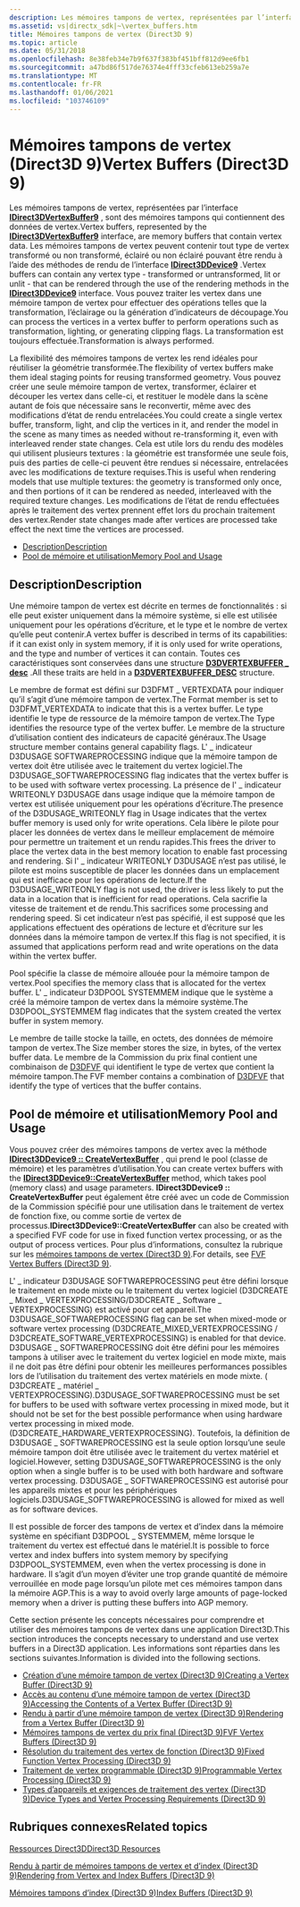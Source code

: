 ```yaml
---
description: Les mémoires tampons de vertex, représentées par l’interface IDirect3DVertexBuffer9, sont des mémoires tampons qui contiennent des données de vertex.
ms.assetid: vs|directx_sdk|~\vertex_buffers.htm
title: Mémoires tampons de vertex (Direct3D 9)
ms.topic: article
ms.date: 05/31/2018
ms.openlocfilehash: 8e38feb34e7b9f637f383bf451bff812d9ee6fb1
ms.sourcegitcommit: a47bd86f517de76374e4fff33cfeb613eb259a7e
ms.translationtype: MT
ms.contentlocale: fr-FR
ms.lasthandoff: 01/06/2021
ms.locfileid: "103746109"
---
```

# <a name="vertex-buffers-direct3d-9"></a><span data-ttu-id="cdd6f-103">Mémoires tampons de vertex (Direct3D 9)</span><span class="sxs-lookup"><span data-stu-id="cdd6f-103">Vertex Buffers (Direct3D 9)</span></span>

<span data-ttu-id="cdd6f-104">Les mémoires tampons de vertex, représentées par l’interface [**IDirect3DVertexBuffer9**](/windows/desktop/api) , sont des mémoires tampons qui contiennent des données de vertex.</span><span class="sxs-lookup"><span data-stu-id="cdd6f-104">Vertex buffers, represented by the [**IDirect3DVertexBuffer9**](/windows/desktop/api) interface, are memory buffers that contain vertex data.</span></span> <span data-ttu-id="cdd6f-105">Les mémoires tampons de vertex peuvent contenir tout type de vertex transformé ou non transformé, éclairé ou non éclairé pouvant être rendu à l’aide des méthodes de rendu de l’interface [**IDirect3DDevice9**](/windows/win32/api/d3d9helper/nn-d3d9helper-idirect3ddevice9) .</span><span class="sxs-lookup"><span data-stu-id="cdd6f-105">Vertex buffers can contain any vertex type - transformed or untransformed, lit or unlit - that can be rendered through the use of the rendering methods in the [**IDirect3DDevice9**](/windows/win32/api/d3d9helper/nn-d3d9helper-idirect3ddevice9) interface.</span></span> <span data-ttu-id="cdd6f-106">Vous pouvez traiter les vertex dans une mémoire tampon de vertex pour effectuer des opérations telles que la transformation, l’éclairage ou la génération d’indicateurs de découpage.</span><span class="sxs-lookup"><span data-stu-id="cdd6f-106">You can process the vertices in a vertex buffer to perform operations such as transformation, lighting, or generating clipping flags.</span></span> <span data-ttu-id="cdd6f-107">La transformation est toujours effectuée.</span><span class="sxs-lookup"><span data-stu-id="cdd6f-107">Transformation is always performed.</span></span>

<span data-ttu-id="cdd6f-108">La flexibilité des mémoires tampons de vertex les rend idéales pour réutiliser la géométrie transformée.</span><span class="sxs-lookup"><span data-stu-id="cdd6f-108">The flexibility of vertex buffers make them ideal staging points for reusing transformed geometry.</span></span> <span data-ttu-id="cdd6f-109">Vous pouvez créer une seule mémoire tampon de vertex, transformer, éclairer et découper les vertex dans celle-ci, et restituer le modèle dans la scène autant de fois que nécessaire sans le reconvertir, même avec des modifications d’état de rendu entrelacées.</span><span class="sxs-lookup"><span data-stu-id="cdd6f-109">You could create a single vertex buffer, transform, light, and clip the vertices in it, and render the model in the scene as many times as needed without re-transforming it, even with interleaved render state changes.</span></span> <span data-ttu-id="cdd6f-110">Cela est utile lors du rendu des modèles qui utilisent plusieurs textures : la géométrie est transformée une seule fois, puis des parties de celle-ci peuvent être rendues si nécessaire, entrelacées avec les modifications de texture requises.</span><span class="sxs-lookup"><span data-stu-id="cdd6f-110">This is useful when rendering models that use multiple textures: the geometry is transformed only once, and then portions of it can be rendered as needed, interleaved with the required texture changes.</span></span> <span data-ttu-id="cdd6f-111">Les modifications de l’état de rendu effectuées après le traitement des vertex prennent effet lors du prochain traitement des vertex.</span><span class="sxs-lookup"><span data-stu-id="cdd6f-111">Render state changes made after vertices are processed take effect the next time the vertices are processed.</span></span>

-   [<span data-ttu-id="cdd6f-112">Description</span><span class="sxs-lookup"><span data-stu-id="cdd6f-112">Description</span></span>](#description)
-   [<span data-ttu-id="cdd6f-113">Pool de mémoire et utilisation</span><span class="sxs-lookup"><span data-stu-id="cdd6f-113">Memory Pool and Usage</span></span>](#memory-pool-and-usage)

## <a name="description"></a><span data-ttu-id="cdd6f-114">Description</span><span class="sxs-lookup"><span data-stu-id="cdd6f-114">Description</span></span>

<span data-ttu-id="cdd6f-115">Une mémoire tampon de vertex est décrite en termes de fonctionnalités : si elle peut exister uniquement dans la mémoire système, si elle est utilisée uniquement pour les opérations d’écriture, et le type et le nombre de vertex qu’elle peut contenir.</span><span class="sxs-lookup"><span data-stu-id="cdd6f-115">A vertex buffer is described in terms of its capabilities: if it can exist only in system memory, if it is only used for write operations, and the type and number of vertices it can contain.</span></span> <span data-ttu-id="cdd6f-116">Toutes ces caractéristiques sont conservées dans une structure [**D3DVERTEXBUFFER \_ desc**](d3dvertexbuffer-desc.md) .</span><span class="sxs-lookup"><span data-stu-id="cdd6f-116">All these traits are held in a [**D3DVERTEXBUFFER\_DESC**](d3dvertexbuffer-desc.md) structure.</span></span>

<span data-ttu-id="cdd6f-117">Le membre de format est défini sur D3DFMT \_ VERTEXDATA pour indiquer qu’il s’agit d’une mémoire tampon de vertex.</span><span class="sxs-lookup"><span data-stu-id="cdd6f-117">The Format member is set to D3DFMT\_VERTEXDATA to indicate that this is a vertex buffer.</span></span> <span data-ttu-id="cdd6f-118">Le type identifie le type de ressource de la mémoire tampon de vertex.</span><span class="sxs-lookup"><span data-stu-id="cdd6f-118">The Type identifies the resource type of the vertex buffer.</span></span> <span data-ttu-id="cdd6f-119">Le membre de la structure d’utilisation contient des indicateurs de capacité généraux.</span><span class="sxs-lookup"><span data-stu-id="cdd6f-119">The Usage structure member contains general capability flags.</span></span> <span data-ttu-id="cdd6f-120">L' \_ indicateur D3DUSAGE SOFTWAREPROCESSING indique que la mémoire tampon de vertex doit être utilisée avec le traitement du vertex logiciel.</span><span class="sxs-lookup"><span data-stu-id="cdd6f-120">The D3DUSAGE\_SOFTWAREPROCESSING flag indicates that the vertex buffer is to be used with software vertex processing.</span></span> <span data-ttu-id="cdd6f-121">La présence de l' \_ indicateur WRITEONLY D3DUSAGE dans usage indique que la mémoire tampon de vertex est utilisée uniquement pour les opérations d’écriture.</span><span class="sxs-lookup"><span data-stu-id="cdd6f-121">The presence of the D3DUSAGE\_WRITEONLY flag in Usage indicates that the vertex buffer memory is used only for write operations.</span></span> <span data-ttu-id="cdd6f-122">Cela libère le pilote pour placer les données de vertex dans le meilleur emplacement de mémoire pour permettre un traitement et un rendu rapides.</span><span class="sxs-lookup"><span data-stu-id="cdd6f-122">This frees the driver to place the vertex data in the best memory location to enable fast processing and rendering.</span></span> <span data-ttu-id="cdd6f-123">Si l' \_ indicateur WRITEONLY D3DUSAGE n’est pas utilisé, le pilote est moins susceptible de placer les données dans un emplacement qui est inefficace pour les opérations de lecture.</span><span class="sxs-lookup"><span data-stu-id="cdd6f-123">If the D3DUSAGE\_WRITEONLY flag is not used, the driver is less likely to put the data in a location that is inefficient for read operations.</span></span> <span data-ttu-id="cdd6f-124">Cela sacrifie la vitesse de traitement et de rendu.</span><span class="sxs-lookup"><span data-stu-id="cdd6f-124">This sacrifices some processing and rendering speed.</span></span> <span data-ttu-id="cdd6f-125">Si cet indicateur n’est pas spécifié, il est supposé que les applications effectuent des opérations de lecture et d’écriture sur les données dans la mémoire tampon de vertex.</span><span class="sxs-lookup"><span data-stu-id="cdd6f-125">If this flag is not specified, it is assumed that applications perform read and write operations on the data within the vertex buffer.</span></span>

<span data-ttu-id="cdd6f-126">Pool spécifie la classe de mémoire allouée pour la mémoire tampon de vertex.</span><span class="sxs-lookup"><span data-stu-id="cdd6f-126">Pool specifies the memory class that is allocated for the vertex buffer.</span></span> <span data-ttu-id="cdd6f-127">L' \_ indicateur D3DPOOL SYSTEMMEM indique que le système a créé la mémoire tampon de vertex dans la mémoire système.</span><span class="sxs-lookup"><span data-stu-id="cdd6f-127">The D3DPOOL\_SYSTEMMEM flag indicates that the system created the vertex buffer in system memory.</span></span>

<span data-ttu-id="cdd6f-128">Le membre de taille stocke la taille, en octets, des données de mémoire tampon de vertex.</span><span class="sxs-lookup"><span data-stu-id="cdd6f-128">The Size member stores the size, in bytes, of the vertex buffer data.</span></span> <span data-ttu-id="cdd6f-129">Le membre de la Commission du prix final contient une combinaison de [D3DFVF](d3dfvf.md) qui identifient le type de vertex que contient la mémoire tampon.</span><span class="sxs-lookup"><span data-stu-id="cdd6f-129">The FVF member contains a combination of [D3DFVF](d3dfvf.md) that identify the type of vertices that the buffer contains.</span></span>

## <a name="memory-pool-and-usage"></a><span data-ttu-id="cdd6f-130">Pool de mémoire et utilisation</span><span class="sxs-lookup"><span data-stu-id="cdd6f-130">Memory Pool and Usage</span></span>

<span data-ttu-id="cdd6f-131">Vous pouvez créer des mémoires tampons de vertex avec la méthode [**IDirect3DDevice9 :: CreateVertexBuffer**](/windows/desktop/api) , qui prend le pool (classe de mémoire) et les paramètres d’utilisation.</span><span class="sxs-lookup"><span data-stu-id="cdd6f-131">You can create vertex buffers with the [**IDirect3DDevice9::CreateVertexBuffer**](/windows/desktop/api) method, which takes pool (memory class) and usage parameters.</span></span> <span data-ttu-id="cdd6f-132">**IDirect3DDevice9 :: CreateVertexBuffer** peut également être créé avec un code de Commission de la Commission spécifié pour une utilisation dans le traitement de vertex de fonction fixe, ou comme sortie de vertex de processus.</span><span class="sxs-lookup"><span data-stu-id="cdd6f-132">**IDirect3DDevice9::CreateVertexBuffer** can also be created with a specified FVF code for use in fixed function vertex processing, or as the output of process vertices.</span></span> <span data-ttu-id="cdd6f-133">Pour plus d’informations, consultez la rubrique sur les [mémoires tampons de vertex (Direct3D 9)](fvf-vertex-buffers.md).</span><span class="sxs-lookup"><span data-stu-id="cdd6f-133">For details, see [FVF Vertex Buffers (Direct3D 9)](fvf-vertex-buffers.md).</span></span>

<span data-ttu-id="cdd6f-134">L' \_ indicateur D3DUSAGE SOFTWAREPROCESSING peut être défini lorsque le traitement en mode mixte ou le traitement du vertex logiciel (D3DCREATE \_ Mixed \_ VERTEXPROCESSING/D3DCREATE \_ Software \_ VERTEXPROCESSING) est activé pour cet appareil.</span><span class="sxs-lookup"><span data-stu-id="cdd6f-134">The D3DUSAGE\_SOFTWAREPROCESSING flag can be set when mixed-mode or software vertex processing (D3DCREATE\_MIXED\_VERTEXPROCESSING / D3DCREATE\_SOFTWARE\_VERTEXPROCESSING) is enabled for that device.</span></span> <span data-ttu-id="cdd6f-135">D3DUSAGE \_ SOFTWAREPROCESSING doit être défini pour les mémoires tampons à utiliser avec le traitement du vertex logiciel en mode mixte, mais il ne doit pas être défini pour obtenir les meilleures performances possibles lors de l’utilisation du traitement des vertex matériels en mode mixte. ( D3DCREATE \_ matériel \_ VERTEXPROCESSING).</span><span class="sxs-lookup"><span data-stu-id="cdd6f-135">D3DUSAGE\_SOFTWAREPROCESSING must be set for buffers to be used with software vertex processing in mixed mode, but it should not be set for the best possible performance when using hardware vertex processing in mixed mode.(D3DCREATE\_HARDWARE\_VERTEXPROCESSING).</span></span> <span data-ttu-id="cdd6f-136">Toutefois, la définition de D3DUSAGE \_ SOFTWAREPROCESSING est la seule option lorsqu’une seule mémoire tampon doit être utilisée avec le traitement du vertex matériel et logiciel.</span><span class="sxs-lookup"><span data-stu-id="cdd6f-136">However, setting D3DUSAGE\_SOFTWAREPROCESSING is the only option when a single buffer is to be used with both hardware and software vertex processing.</span></span> <span data-ttu-id="cdd6f-137">D3DUSAGE \_ SOFTWAREPROCESSING est autorisé pour les appareils mixtes et pour les périphériques logiciels.</span><span class="sxs-lookup"><span data-stu-id="cdd6f-137">D3DUSAGE\_SOFTWAREPROCESSING is allowed for mixed as well as for software devices.</span></span>

<span data-ttu-id="cdd6f-138">Il est possible de forcer des tampons de vertex et d’index dans la mémoire système en spécifiant D3DPOOL \_ SYSTEMMEM, même lorsque le traitement du vertex est effectué dans le matériel.</span><span class="sxs-lookup"><span data-stu-id="cdd6f-138">It is possible to force vertex and index buffers into system memory by specifying D3DPOOL\_SYSTEMMEM, even when the vertex processing is done in hardware.</span></span> <span data-ttu-id="cdd6f-139">Il s’agit d’un moyen d’éviter une trop grande quantité de mémoire verrouillée en mode page lorsqu’un pilote met ces mémoires tampon dans la mémoire AGP.</span><span class="sxs-lookup"><span data-stu-id="cdd6f-139">This is a way to avoid overly large amounts of page-locked memory when a driver is putting these buffers into AGP memory.</span></span>

<span data-ttu-id="cdd6f-140">Cette section présente les concepts nécessaires pour comprendre et utiliser des mémoires tampons de vertex dans une application Direct3D.</span><span class="sxs-lookup"><span data-stu-id="cdd6f-140">This section introduces the concepts necessary to understand and use vertex buffers in a Direct3D application.</span></span> <span data-ttu-id="cdd6f-141">Les informations sont réparties dans les sections suivantes.</span><span class="sxs-lookup"><span data-stu-id="cdd6f-141">Information is divided into the following sections.</span></span>

-   [<span data-ttu-id="cdd6f-142">Création d’une mémoire tampon de vertex (Direct3D 9)</span><span class="sxs-lookup"><span data-stu-id="cdd6f-142">Creating a Vertex Buffer (Direct3D 9)</span></span>](creating-a-vertex-buffer.md)
-   [<span data-ttu-id="cdd6f-143">Accès au contenu d’une mémoire tampon de vertex (Direct3D 9)</span><span class="sxs-lookup"><span data-stu-id="cdd6f-143">Accessing the Contents of a Vertex Buffer (Direct3D 9)</span></span>](accessing-the-contents-of-a-vertex-buffer.md)
-   [<span data-ttu-id="cdd6f-144">Rendu à partir d’une mémoire tampon de vertex (Direct3D 9)</span><span class="sxs-lookup"><span data-stu-id="cdd6f-144">Rendering from a Vertex Buffer (Direct3D 9)</span></span>](rendering-from-a-vertex-buffer.md)
-   [<span data-ttu-id="cdd6f-145">Mémoires tampons de vertex du prix final (Direct3D 9)</span><span class="sxs-lookup"><span data-stu-id="cdd6f-145">FVF Vertex Buffers (Direct3D 9)</span></span>](fvf-vertex-buffers.md)
-   [<span data-ttu-id="cdd6f-146">Résolution du traitement des vertex de fonction (Direct3D 9)</span><span class="sxs-lookup"><span data-stu-id="cdd6f-146">Fixed Function Vertex Processing (Direct3D 9)</span></span>](fixed-function-vertex-processing.md)
-   [<span data-ttu-id="cdd6f-147">Traitement de vertex programmable (Direct3D 9)</span><span class="sxs-lookup"><span data-stu-id="cdd6f-147">Programmable Vertex Processing (Direct3D 9)</span></span>](programmable-vertex-processing.md)
-   [<span data-ttu-id="cdd6f-148">Types d’appareils et exigences de traitement des vertex (Direct3D 9)</span><span class="sxs-lookup"><span data-stu-id="cdd6f-148">Device Types and Vertex Processing Requirements (Direct3D 9)</span></span>](device-types-and-vertex-processing-requirements.md)

## <a name="related-topics"></a><span data-ttu-id="cdd6f-149">Rubriques connexes</span><span class="sxs-lookup"><span data-stu-id="cdd6f-149">Related topics</span></span>

<dl> <dt>

[<span data-ttu-id="cdd6f-150">Ressources Direct3D</span><span class="sxs-lookup"><span data-stu-id="cdd6f-150">Direct3D Resources</span></span>](direct3d-resources.md)
</dt> <dt>

[<span data-ttu-id="cdd6f-151">Rendu à partir de mémoires tampons de vertex et d’index (Direct3D 9)</span><span class="sxs-lookup"><span data-stu-id="cdd6f-151">Rendering from Vertex and Index Buffers (Direct3D 9)</span></span>](rendering-from-vertex-and-index-buffers.md)
</dt> <dt>

[<span data-ttu-id="cdd6f-152">Mémoires tampons d’index (Direct3D 9)</span><span class="sxs-lookup"><span data-stu-id="cdd6f-152">Index Buffers (Direct3D 9)</span></span>](index-buffers.md)
</dt> </dl>

 

 
